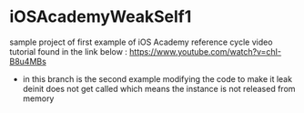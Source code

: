 # iOSAcademyWeakSelf1
sample project of first example
of iOS Academy reference cycle video tutorial 
found in the link below :
https://www.youtube.com/watch?v=chI-B8u4MBs


* in this branch is the second example modifying the code to make it leak 
deinit does not get called which means the instance is not released from memory
